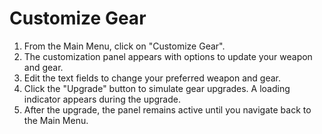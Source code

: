 # Customize Gear

1. From the Main Menu, click on "Customize Gear".
2. The customization panel appears with options to update your weapon and gear.
3. Edit the text fields to change your preferred weapon and gear.
4. Click the "Upgrade" button to simulate gear upgrades. A loading indicator appears during the upgrade.
5. After the upgrade, the panel remains active until you navigate back to the Main Menu.